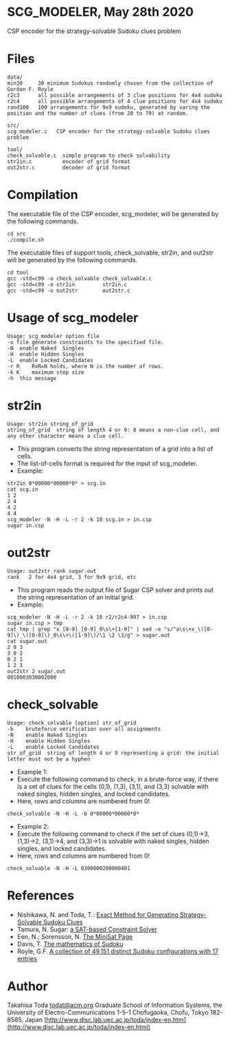 # SCG_MODELER, May 28th 2020
CSP encoder for the strategy-solvable Sudoku clues problem

# Files
```
data/
min30     30 minimum Sudokus randomly chosen from the collection of Gordon F. Royle
r2c3      all possible arrangements of 3 clue positions for 4x4 sudoku
r2c4      all possible arrangements of 4 clue positions for 4x4 sudoku
rand100   100 arrangements for 9x9 sudoku, generated by varing the position and the number of clues (from 20 to 79) at random.

src/
scg_modeler.c   CSP encoder for the strategy-solvable Sudoku clues problem

tool/
check_solvable.c  simple program to check solvability
str2in.c          encoder of grid format
out2str.c         decoder of grid format
```

# Compilation
The executable file of the CSP encoder, scg_modeler, will be generated by the following commands.
```
cd src
./compile.sh
```

The executable files of support tools, check_solvable, str2in, and out2str will be generated by the following commands. 
```
cd tool
gcc -std=c99 -o check_solvable check_solvable.c
gcc -std=c99 -o str2in         str2in.c
gcc -std=c99 -o out2str        out2str.c
```
# Usage of scg_modeler
```
Usage: scg_modeler option file
-o file	generate constraints to the specified file.
-N	enable Naked  Singles
-H	enable Hidden Singles
-L	enable Locked Candidates
-r R	RxR=N holds, where N is the number of rows.
-k K	maximum step size
-h	this message
```

# str2in
```
Usage: str2in string_of_grid
string_of_grid  string of length 4 or 9: 0 means a non-clue cell, and any other character means a clue cell.
```
- This program converts the string representation of a grid into a list of cells.
- The list-of-cells format is required for the input of scg_modeler.
- Example:
```
str2in 0*00000*00000*0* > scg.in
cat scg.in
1 2
2 4
4 2
4 4
scg_modeler -N -H -L -r 2 -k 10 scg.in > in.csp
sugar in.csp
```

# out2str
```
Usage: out2str rank sugar.out
rank   2 for 4x4 grid, 3 for 9x9 grid, etc
```

- This program reads the output file of Sugar CSP solver and prints out the string representation of an initial grid.
- Example:
```
scg_modeler -N -H -L -r 2 -k 10 r2/r2c4-997 > in.csp
sugar in.csp > tmp
cat tmp | grep "x_[0-9]_[0-9]_0\s\+[1-9]" | sed -e "s/^a\s\+x_\([0-9]\)_\([0-9]\)_0\s\+\([1-9]\)/\1 \2 \3/g" > sugar.out
cat sugar.out
2 0 3
3 0 2
0 2 1
1 2 3
out2str 2 sugar.out
0010003030002000
```

# check_solvable
```
Usage: check_solvable [option] str_of_grid
-b    bruteforce verification over all assignments
-N    enable Naked Singles
-H    enable Hidden Singles
-L    enable Locked Candidates
str_of_grid  string of length 4 or 9 representing a grid: the initial letter must not be a hyphen
```

- Example 1:
- Execute the following command to check, in a brute-force way, if there is a set of clues for the cells (0,1), (1,3), (3,1), and (3,3) solvable with naked singles, hidden singles, and locked candidates.
- Here, rows and columns are numbered from 0!
```
check_solvable -N -H -L -b 0*00000*00000*0*
```

- Example 2:
- Execute the following command to check if the set of clues (0,1)->3, (1,3)->2, (3,1)->4, and (3,3)->1 is solvable with naked singles, hidden singles, and locked candidates.
- Here, rows and columns are numbered from 0!
```
check_solvable -N -H -L 0300000200000401
```

# References
- Nishikawa, N. and Toda, T.: [Exact Method for Generating Strategy-Solvable Sudoku Clues](https://doi.org/10.3390/a13070171)
- Tamura, N. Sugar: [a SAT-based Constraint Solver](https://cspsat.gitlab.io/sugar/)
- Een, N.; Sorensson, N. [The MiniSat Page](http://minisat.se/)
- Davis, T. [The mathematics of Sudoku](http://www.geometer.org/mathcircles/sudoku.pdf)
- Royle, G.F. [A collection of 49,151 distinct Sudoku configurations with 17 entries](https://staffhome.ecm.uwa.edu.au/~00013890/sudokumin.php)

# Author
Takahisa Toda <todat@acm.org>
Graduate School of Information Systems, the University of Electro-Communications
1-5-1 Chofugaoka, Chofu, Tokyo 182-8585, Japan
[http://www.disc.lab.uec.ac.jp/toda/index-en.htm](http://www.disc.lab.uec.ac.jp/toda/index-en.html)

